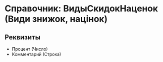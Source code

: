 ﻿# Справочник: ВидыСкидокНаценок (Види знижок, націнок)

## Реквизиты

- Процент (Число)
- Комментарий (Строка)


